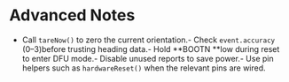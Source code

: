 # Advanced Notes

- Call `tareNow()` to zero the current orientation.-
    Check `event.accuracy` (0–3)before trusting heading data.-
    Hold **BOOTN **low during reset to enter DFU mode.-
    Disable unused reports to save power.-
    Use pin helpers such as `hardwareReset()` when the relevant pins are wired.
